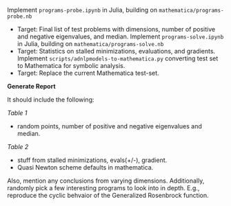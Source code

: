 Implement `programs-probe.ipynb` in Julia, building on `mathematica/programs-probe.nb`
  - Target: Final list of test problems with dimensions, number of positive and negative eigenvalues, and median.
Implement `programs-solve.ipynb` in Julia, building on `mathematica/programs-solve.nb`
  - Target: Statistics on stalled minimizations, evaluations, and gradients.
Implement `scripts/adnlpmodels-to-mathematica.py` converting test set to Mathematica for symbolic analysis.
  - Target: Replace the current Mathematica test-set.



**Generate Report**

It should include the following:

*Table 1*
- random points, number of positive and negative eigenvalues and median.
  
*Table 2*
- stuff from stalled minimizations, evals(+/-), gradient.
- Quasi Newton scheme defaults in mathematica. 

Also, mention any conclusions from varying dimensions. Additionally,
randomly pick a few interesting programs to look into in depth.
E.g., reproduce the cyclic behvaior of the Generalized Rosenbrock function.